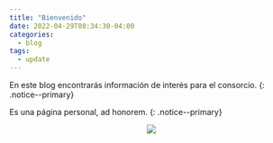 ```yaml
---
title: "Bienvenido"
date: 2022-04-29T08:34:30-04:00
categories:
  - blog
tags:
  - update
---
```


En este blog encontrarás información de interés para el consorcio.
{: .notice--primary}

Es una página personal, ad honorem.
{: .notice--primary}

<p align="center">
<!--<<img src="/img/post/camaras/app-install.png"> -->
<img src="{{ "/img/cid-gris.png" | prepend:site.baseurl | prepend: site.url}}" />
</p>
